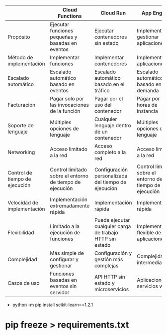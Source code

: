 |                   | Cloud Functions             | Cloud Run                      | App Engine              |
|-------------------|-----------------------------|--------------------------------|-------------------------|
| Propósito         | Ejecutar funciones pequeñas y basadas en eventos | Ejecutar contenedores sin estado    | Implementar y gestionar aplicaciones |
| Método de implementación | Implementar funciones            | Implementar contenedores               | Implementar aplicaciones     |
| Escalado automático       | Escalado automático basado en eventos | Escalado automático basado en el tráfico | Escalado automático basado en la demanda |
| Facturación           | Pagar solo por las invocaciones de la función | Pagar por el uso del contenedor        | Pagar por horas de instancia  |
| Soporte de lenguaje  | Múltiples opciones de lenguaje   | Cualquier lenguaje dentro de un contenedor | Múltiples opciones de lenguaje |
| Networking        | Acceso limitado a la red      | Acceso completo a la red             | Acceso limitado a la red   |
| Control de tiempo de ejecución   | Control limitado sobre el entorno de tiempo de ejecución | Configuración personalizada del tiempo de ejecución | Control limitado sobre el entorno de tiempo de ejecución |
| Velocidad de implementación  | Implementación extremadamente rápida   | Implementación rápida                 | Implementación rápida         |
| Flexibilidad       | Limitado a la ejecución de funciones | Puede ejecutar cualquier carga de trabajo HTTP sin estado | Implementación flexible de aplicaciones |
| Complejidad        | Más simple de configurar y gestionar | Configuración y gestión más complejas | Complejidad intermedia |
| Casos de uso         | Funciones basadas en eventos sin servidor | API HTTP sin estado y microservicios | Aplicaciones y servicios web |



* python -m pip install scikit-learn==1.2.1



# pip freeze > requirements.txt